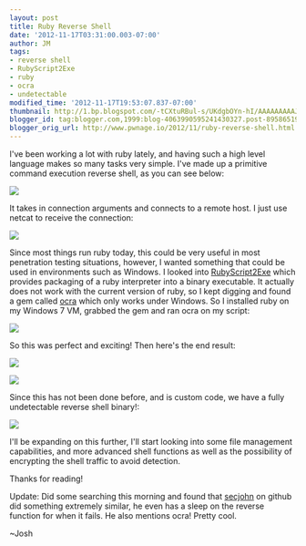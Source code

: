 ```yaml
---
layout: post
title: Ruby Reverse Shell
date: '2012-11-17T03:31:00.003-07:00'
author: JM
tags:
- reverse shell
- RubyScript2Exe
- ruby
- ocra
- undetectable
modified_time: '2012-11-17T19:53:07.837-07:00'
thumbnail: http://1.bp.blogspot.com/-tCXtuRBul-s/UKdgbOYn-hI/AAAAAAAAAJs/H3V9OdOnjxE/s72-c/Screen+Shot+2012-11-17+at+8.00.30+PM.png
blogger_id: tag:blogger.com,1999:blog-4063990595241430327.post-8958651965408973192
blogger_orig_url: http://www.pwnage.io/2012/11/ruby-reverse-shell.html
---
```


I've been working a lot with ruby lately, and having such a high level language makes so many tasks very simple. I've made up a primitive command execution reverse shell, as you can see below:

[![](http://1.bp.blogspot.com/-tCXtuRBul-s/UKdgbOYn-hI/AAAAAAAAAJs/H3V9OdOnjxE/s640/Screen+Shot+2012-11-17+at+8.00.30+PM.png)](http://1.bp.blogspot.com/-tCXtuRBul-s/UKdgbOYn-hI/AAAAAAAAAJs/H3V9OdOnjxE/s1600/Screen+Shot+2012-11-17+at+8.00.30+PM.png)

It takes in connection arguments and connects to a remote host. I just use netcat to receive the connection:

[![](http://2.bp.blogspot.com/-KdO0wx59WQM/UKdV0PgtRGI/AAAAAAAAAI8/CECE8JyeY0Q/s640/Screen+Shot+2012-11-17+at+7.15.09+PM.png)](http://2.bp.blogspot.com/-KdO0wx59WQM/UKdV0PgtRGI/AAAAAAAAAI8/CECE8JyeY0Q/s1600/Screen+Shot+2012-11-17+at+7.15.09+PM.png)

Since most things run ruby today, this could be very useful in most penetration testing situations, however, I wanted something that could be used in environments such as Windows. I looked into [RubyScript2Exe](http://www.erikveen.dds.nl/rubyscript2exe/) which provides packaging of a ruby interpreter into a binary executable. It actually does not work with the current version of ruby, so I kept digging and found a gem called [ocra](http://ocra.rubyforge.org/) which only works under Windows. So I installed ruby on my Windows 7 VM, grabbed the gem and ran ocra on my script:

[![](http://3.bp.blogspot.com/-SXqoz2-FR4o/UKda-l9xK_I/AAAAAAAAAJM/JGKjjn-Zg9s/s640/Screen+Shot+2012-11-17+at+7.34.34+PM.png)](http://3.bp.blogspot.com/-SXqoz2-FR4o/UKda-l9xK_I/AAAAAAAAAJM/JGKjjn-Zg9s/s1600/Screen+Shot+2012-11-17+at+7.34.34+PM.png)

So this was perfect and exciting! Then here's the end result:

[![](http://1.bp.blogspot.com/-eXdKhMstwdg/UKdf4kDbhyI/AAAAAAAAAJk/N2XxmW5zZ0Y/s640/Screen+Shot+2012-11-17+at+7.57.55+PM.png)](http://1.bp.blogspot.com/-eXdKhMstwdg/UKdf4kDbhyI/AAAAAAAAAJk/N2XxmW5zZ0Y/s1600/Screen+Shot+2012-11-17+at+7.57.55+PM.png)

[![](http://2.bp.blogspot.com/-cKJS4gWDXYs/UKdfB5ZgxoI/AAAAAAAAAJc/GRqIswL_lv0/s640/Screen+Shot+2012-11-17+at+7.54.15+PM.png)](http://2.bp.blogspot.com/-cKJS4gWDXYs/UKdfB5ZgxoI/AAAAAAAAAJc/GRqIswL_lv0/s1600/Screen+Shot+2012-11-17+at+7.54.15+PM.png)

Since this has not been done before, and is custom code, we have a fully undetectable reverse shell binary!:

[![](http://1.bp.blogspot.com/-HBGkSIR-f30/UKdnGAQCraI/AAAAAAAAAKA/6XTyCABgSkQ/s640/Screen+Shot+2012-11-17+at+8.26.27+PM.png)](http://1.bp.blogspot.com/-HBGkSIR-f30/UKdnGAQCraI/AAAAAAAAAKA/6XTyCABgSkQ/s1600/Screen+Shot+2012-11-17+at+8.26.27+PM.png)

I'll be expanding on this further, I'll start looking into some file management capabilities, and more advanced shell functions as well as the possibility of encrypting the shell traffic to avoid detection.

Thanks for reading!

Update: Did some searching this morning and found that [secjohn](https://github.com/secjohn/ruby-shells/blob/master/revshell.rb) on github did something extremely similar, he even has a sleep on the reverse function for when it fails. He also mentions ocra! Pretty cool.

~Josh
